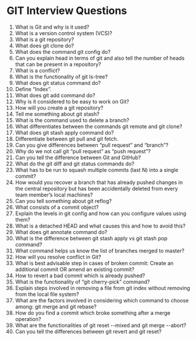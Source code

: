 # GIT Interview Questions
1. What is Git and why is it used?
2. What is a version control system (VCS)?
3. What is a git repository?
4. What does git clone do?
5. What does the command git config do?
6. Can you explain head in terms of git and also tell the number of heads that can be present in a repository?
7. What is a conflict?
8. What is the functionality of git ls-tree?
9. What does git status command do?
10. Define “Index”.
11. What does git add command do?
12. Why is it considered to be easy to work on Git?
13. How will you create a git repository?
14. Tell me something about git stash?
15. What is the command used to delete a branch?
16. What differentiates between the commands git remote and git clone?
17. What does git stash apply command do?
18. Differentiate between git pull and git fetch.
19. Can you give differences between “pull request” and “branch”?
20. Why do we not call git “pull request” as “push request”?
21. Can you tell the difference between Git and GitHub?
22. What do the git diff and git status commands do?
23. What has to be run to squash multiple commits (last N) into a single commit?
24. How would you recover a branch that has already pushed changes in the central repository but has been accidentally deleted from every team member’s local machines?
25. Can you tell something about git reflog?
26. What consists of a commit object?
27. Explain the levels in git config and how can you configure values using them?
28. What is a detached HEAD and what causes this and how to avoid this?
29. What does git annotate command do?
30. What is the difference between git stash apply vs git stash pop command?
31. What command helps us know the list of branches merged to master?
32. How will you resolve conflict in Git?
33. What is best advisable step in cases of broken commit: Create an additional commit OR amend an existing commit?
34. How to revert a bad commit which is already pushed?
35. What is the functionality of “git cherry-pick” command?
36. Explain steps involved in removing a file from git index without removing from the local file system?
37. What are the factors involved in considering which command to choose among: git merge and git rebase?
38. How do you find a commit which broke something after a merge operation?
39. What are the functionalities of git reset --mixed and git merge --abort?
40. Can you tell the differences between git revert and git reset?